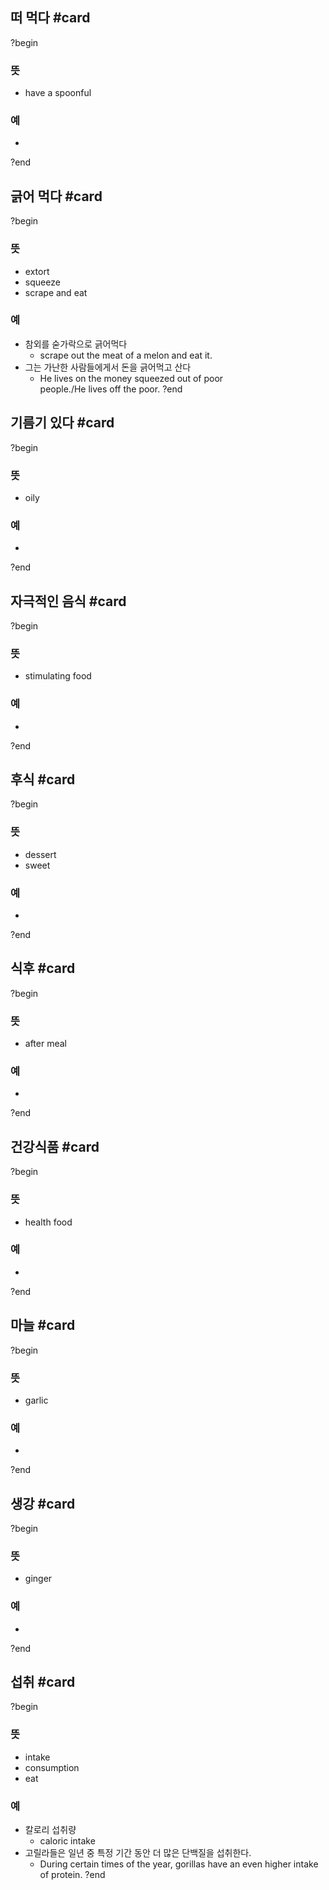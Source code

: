 ## 떠 먹다 #card
?begin
### 뜻
- have a spoonful
### 예
-
?end

## 긁어 먹다 #card
?begin
### 뜻
- extort
- squeeze
- scrape and eat
### 예
- 참외를 숟가락으로 긁어먹다
	- scrape out the meat of a melon and eat it.
- 그는 가난한 사람들에게서 돈을 긁어먹고 산다
	- He lives on the money squeezed out of poor people./He lives off the poor.
?end

## 기름기 있다 #card
?begin
### 뜻
- oily
### 예
-
?end


## 자극적인 음식 #card
?begin
### 뜻
- stimulating food
### 예
-
<!--SR:!2025-09-02,65,270-->
?end


## 후식 #card
?begin
### 뜻
- dessert
- sweet
### 예
-
?end


## 식후 #card
?begin
### 뜻
- after meal
### 예
-
<!--SR:!2025-09-04,42,250-->
?end


## 건강식품 #card
?begin
### 뜻
- health food
### 예
-
<!--SR:!2025-08-12,23,250-->
?end


## 마늘 #card
?begin
### 뜻
- garlic
### 예
-
?end


## 생강 #card
?begin
### 뜻
- ginger
### 예
-
<!--SR:!2025-08-24,40,250-->
?end


## 섭취 #card
?begin
### 뜻
- intake
- consumption
- eat
### 예
- 칼로리 섭취량
	- caloric intake
- 고릴라들은 일년 중 특정 기간 동안 더 많은 단백질을 섭취한다.
	- During certain times of the year, gorillas have an even higher intake of protein.
?end




